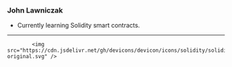 ### John Lawniczak

- Currently learning Solidity smart contracts.

-----

            <img src="https://cdn.jsdelivr.net/gh/devicons/devicon/icons/solidity/solidity-original.svg" />
          
          
